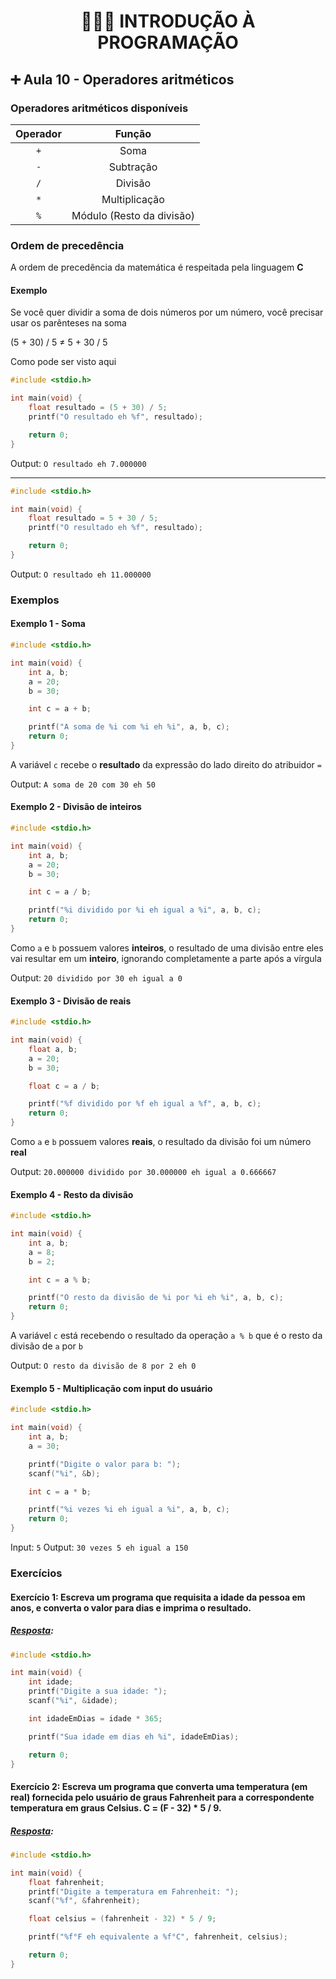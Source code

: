 <h1 align="center">👨🏻‍💻 INTRODUÇÃO À PROGRAMAÇÃO</h1>

## ➕ Aula 10 - Operadores aritméticos

### Operadores aritméticos disponíveis

| Operador |          Função           |
| :------: | :-----------------------: |
|   `+`    |           Soma            |
|   `-`    |         Subtração         |
|   `/`    |          Divisão          |
|   `*`    |       Multiplicação       |
|   `%`    | Módulo (Resto da divisão) |

### Ordem de precedência

A ordem de precedência da matemática é respeitada pela linguagem **C**

#### Exemplo

Se você quer dividir a soma de dois números por um número, você precisar usar os parênteses na soma

(5 + 30) / 5 ≠ 5 + 30 / 5

Como pode ser visto aqui

```c
#include <stdio.h>

int main(void) {
    float resultado = (5 + 30) / 5;
    printf("O resultado eh %f", resultado);

    return 0;
}
```

Output: `O resultado eh 7.000000`

---

```c
#include <stdio.h>

int main(void) {
    float resultado = 5 + 30 / 5;
    printf("O resultado eh %f", resultado);

    return 0;
}
```

Output: `O resultado eh 11.000000`

### Exemplos

#### Exemplo 1 - Soma

```c
#include <stdio.h>

int main(void) {
    int a, b;
    a = 20;
    b = 30;

    int c = a + b;

    printf("A soma de %i com %i eh %i", a, b, c);
    return 0;
}
```

A variável `c` recebe o **resultado** da expressão do lado direito do atribuidor `=`

Output: `A soma de 20 com 30 eh 50`

#### Exemplo 2 - Divisão de inteiros

```c
#include <stdio.h>

int main(void) {
    int a, b;
    a = 20;
    b = 30;

    int c = a / b;

    printf("%i dividido por %i eh igual a %i", a, b, c);
    return 0;
}
```

Como `a` e `b` possuem valores **inteiros**, o resultado de uma divisão entre eles vai resultar em um **inteiro**, ignorando completamente a parte após a vírgula

Output: `20 dividido por 30 eh igual a 0`

#### Exemplo 3 - Divisão de reais

```c
#include <stdio.h>

int main(void) {
    float a, b;
    a = 20;
    b = 30;

    float c = a / b;

    printf("%f dividido por %f eh igual a %f", a, b, c);
    return 0;
}
```

Como `a` e `b` possuem valores **reais**, o resultado da divisão foi um número **real**

Output: `20.000000 dividido por 30.000000 eh igual a 0.666667`

#### Exemplo 4 - Resto da divisão

```c
#include <stdio.h>

int main(void) {
    int a, b;
    a = 8;
    b = 2;

    int c = a % b;

    printf("O resto da divisão de %i por %i eh %i", a, b, c);
    return 0;
}
```

A variável `c` está recebendo o resultado da operação `a % b` que é o resto da divisão de `a` por `b`

Output: `O resto da divisão de 8 por 2 eh 0`

#### Exemplo 5 - Multiplicação com input do usuário

```c
#include <stdio.h>

int main(void) {
    int a, b;
    a = 30;

    printf("Digite o valor para b: ");
    scanf("%i", &b);

    int c = a * b;

    printf("%i vezes %i eh igual a %i", a, b, c);
    return 0;
}
```

Input: `5`
Output: `30 vezes 5 eh igual a 150`

### Exercícios

#### Exercício 1: Escreva um programa que requisita a idade da pessoa em anos, e converta o valor para dias e imprima o resultado.

##### [Resposta](ex01.c):

```c
#include <stdio.h>

int main(void) {
    int idade;
    printf("Digite a sua idade: ");
    scanf("%i", &idade);

    int idadeEmDias = idade * 365;

    printf("Sua idade em dias eh %i", idadeEmDias);

    return 0;
}
```

#### Exercício 2: Escreva um programa que converta uma temperatura (em real) fornecida pelo usuário de graus Fahrenheit para a correspondente temperatura em graus Celsius. C = (F - 32) \* 5 / 9.

##### [Resposta](ex02.c):

```c
#include <stdio.h>

int main(void) {
    float fahrenheit;
    printf("Digite a temperatura em Fahrenheit: ");
    scanf("%f", &fahrenheit);

    float celsius = (fahrenheit - 32) * 5 / 9;

    printf("%f°F eh equivalente a %f°C", fahrenheit, celsius);

    return 0;
}
```
